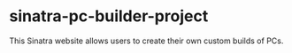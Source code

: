 # sinatra-pc-builder-project
This Sinatra website allows users to create their own custom builds of PCs.
